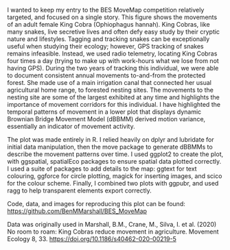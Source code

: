 I wanted to keep my entry to the BES MoveMap competition relatively targeted, and focused on a single story. This figure shows the movements of an adult female King Cobra (Ophiophagus hannah). King Cobras, like many snakes, live secretive lives and often defy easy study by their cryptic nature and lifestyles. Tagging and tracking snakes can be exceptionally useful when studying their ecology; however, GPS tracking of snakes remains infeasible. Instead, we used radio telemetry, locating King Cobras four times a day (trying to make up with work-hours what we lose from not having GPS). During the two years of tracking this individual, we were able to document consistent annual movements to-and-from the protected forest. She made use of a main irrigation canal that connected her usual agricultural home range, to forested nesting sites. The movements to the nesting site are some of the largest exhibited at any time and highlights the importance of movement corridors for this individual. I have highlighted the temporal patterns of movement in a lower plot that displays dynamic Brownian Bridge Movement Model (dBBMM) derived motion variance, essentially an indicator of movement activity.

The plot was made entirely in R. I relied heavily on dplyr and lubridate for initial data manipulation, then the move package to generate dBBMMs to describe the movement patterns over time. I used ggplot2 to create the plot, with ggspatial, spatialEco packages to ensure spatial data plotted correctly. I used a suite of packages to add details to the map: ggtext for text colouring, ggforce for circle plotting, magick for inserting images, and scico for the colour scheme. Finally, I combined two plots with ggpubr, and used ragg to help transparent elements export correctly.

Code, data, and images for reproducing this plot can be found: https://github.com/BenMMarshall/BES_MoveMap

Data was originally used in Marshall, B.M., Crane, M., Silva, I. et al. (2020) No room to roam: King Cobras reduce movement in agriculture. Movement Ecology 8, 33. https://doi.org/10.1186/s40462-020-00219-5 
